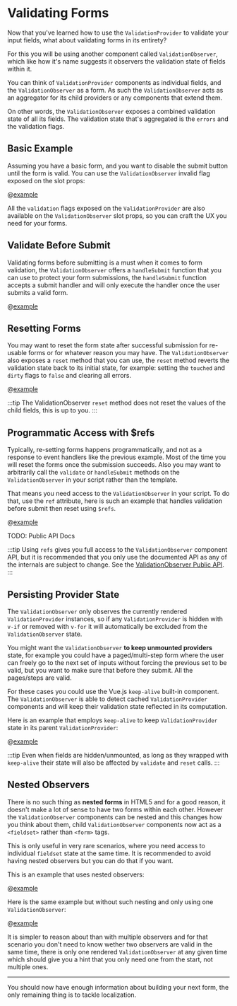 # Validating Forms

Now that you've learned how to use the `ValidationProvider` to validate your input fields, what about validating forms in its entirety?

For this you will be using another component called `ValidationObserver`, which like how it's name suggests it observers the validation state of fields within it.

You can think of `ValidationProvider` components as individual fields, and the `ValidationObserver` as a form. As such the `ValidationObserver` acts as an aggregator for its child providers or any components that extend them.

On other words, the `ValidationObserver` exposes a combined validation state of all its fields. The validation state that's aggregated is the `errors` and the validation flags.

## Basic Example

Assuming you have a basic form, and you want to disable the submit button until the form is valid. You can use the `ValidationObserver` invalid flag exposed on the slot props:

@[example](basic-form)

All the `validation` flags exposed on the `ValidationProvider` are also available on the `ValidationObserver` slot props, so you can craft the UX you need for your forms.

## Validate Before Submit

Validating forms before submitting is a must when it comes to form validation, the `ValidationObserver` offers a `handleSubmit` function that you can use to protect your form submissions, the `handleSubmit` function accepts a submit handler and will only execute the handler once the user submits a valid form.

@[example](validate-before-submit)

## Resetting Forms

You may want to reset the form state after successful submission for re-usable forms or for whatever reason you may have. The `ValidationObserver` also exposes a `reset` method that you can use, the `reset` method reverts the validation state back to its initial state, for example: setting the `touched` and `dirty` flags to `false` and clearing all errors.

@[example](form-reset)

:::tip
  The ValidationObserver `reset` method does not reset the values of the child fields, this is up to you.
:::

## Programmatic Access with $refs

Typically, re-setting forms happens programmatically, and not as a response to event handlers like the previous example. Most of the time you will reset the forms once the submission succeeds. Also you may want to arbitrarily call the `validate` or `handleSubmit` methods on the `ValidationObserver` in your script rather than the template.

That means you need access to the `ValidationObserver` in your script. To do that, use the `ref` attribute, here is such an example that handles validation before submit then reset using `$refs`.

@[example](form-refs)

TODO: Public API Docs

:::tip
  Using `refs` gives you full access to the `ValidationObserver` component API, but it is recommended that you only use the documented API as any of the internals are subject to change. See the [ValidationObserver Public API]().
:::

## Persisting Provider State

The `ValidationObserver` only observes the currently rendered `ValidationProvider` instances, so if any `ValidationProvider` is hidden with `v-if` or removed with `v-for` it will automatically be excluded from the `ValidationObserver` state.

You might want the `ValidationObserver` **to keep unmounted providers** state, for example you could have a paged/multi-step form where the user can freely go to the next set of inputs without forcing the previous set to be valid, but you want to make sure that before they submit. All the pages/steps are valid.

For these cases you could use the Vue.js `keep-alive` built-in component. The `ValidationObserver` is able to detect cached `ValidationProvider` components and will keep their validation state reflected in its computation.

Here is an example that employs `keep-alive` to keep `ValidationProvider` state in its parent `ValidationProvider`:

@[example](persist-provider)

:::tip
  Even when fields are hidden/unmounted, as long as they wrapped with `keep-alive` their state will also be affected by `validate` and `reset` calls.
:::

## Nested Observers

There is no such thing as **nested forms** in HTML5 and for a good reason, it doesn't make a lot of sense to have two forms within each other. However the `ValidationObserver` components can be nested and this changes how you think about them, child `ValidationObserver` components now act as a `<fieldset>` rather than `<form>` tags.

This is only useful in very rare scenarios, where you need access to individual `fieldset` state at the same time. It is recommended to avoid having nested observers but you can do that if you want.

This is an example that uses nested observers:

@[example](nested-observers)

Here is the same example but without such nesting and only using one `ValidationObserver`:

@[example](no-nested-observers)

It is simpler to reason about than with multiple observers and for that scenario you don't need to know wether two observers are valid in the same time, there is only one rendered `ValidationObserver` at any given time which should give you a hint that you only need one from the start, not multiple ones.

---

You should now have enough information about building your next form, the only remaining thing is to tackle localization.

